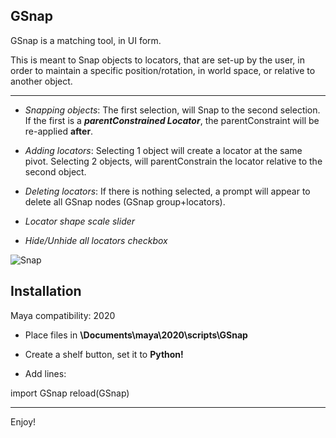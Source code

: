 GSnap
----

GSnap is a matching tool, in UI form. 

This is meant to Snap objects to locators, that are set-up by the user, in order to maintain a specific position/rotation, in world space, or relative to another object.


----


+ *Snapping objects*:  The first selection, will Snap to the second selection. If the first is a ***parentConstrained Locator***, the parentConstraint will be re-applied **after**.

+ *Adding locators*:  Selecting 1 object will create a locator at the same pivot. Selecting 2 objects, will parentConstrain the locator relative to the second object.


+ *Deleting locators*:  If there is nothing selected, a prompt will appear to delete all GSnap nodes (GSnap group+locators).


+ *Locator shape scale slider*


+ *Hide/Unhide all locators checkbox*


![Snap](https://cdn.discordapp.com/attachments/561729288609595402/815708764861628416/iQdov4BvOV.gif)


 Installation 
----

Maya compatibility:    2020

+ Place files in **\Documents\maya\2020\scripts\GSnap**

+ Create a shelf button, set it to **Python!**

+ Add lines:


import GSnap
reload(GSnap)


-----

Enjoy!
